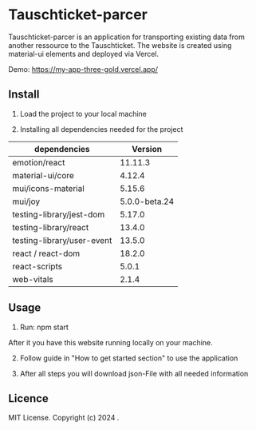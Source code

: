 # Tauschticket-parcer

Tauschticket-parcer is an application for transporting existing data from another ressource to the Tauschticket.
The website is created using material-ui elements and deployed via Vercel.

Demo: https://my-app-three-gold.vercel.app/

## Install 

1. Load the project to your local machine

2. Installing all dependencies needed for the project

| dependencies      | Version |
| ----------- | ----------- |
| emotion/react      | 11.11.3     |
| material-ui/core | 4.12.4      |
| mui/icons-material | 5.15.6      |
| mui/joy | 5.0.0-beta.24     |
| testing-library/jest-dom | 5.17.0      |
| testing-library/react | 13.4.0     |
| testing-library/user-event | 13.5.0      |
| react / react-dom | 18.2.0      |
| react-scripts | 5.0.1      |
| web-vitals | 2.1.4     |

## Usage 

1. Run: npm start

After it you have this website running locally on your machine.

2. Follow guide in "How to get started section" to use the application

3. After all steps you will download json-File with all needed information

## Licence
MIT License. Copyright (c) 2024 .
